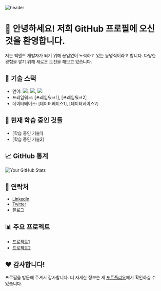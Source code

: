 ![header](https://capsule-render.vercel.app/api?type=soft&color=auto&height=200&section=header&text=scyllacore&fontSize=60)

# 👋 안녕하세요! 저희 GitHub 프로필에 오신 것을 환영합니다.

저는 백엔드 개발자가 되기 위해 끊임없이 노력하고 있는 윤명식이라고 합니다. 다양한 경험을 쌓기 위해 새로운 도전을 해보고 있습니다.

## 🚀 기술 스택

- 언어: <img src="https://img.shields.io/badge/Java-F38338?style=flat-square&logo=Java&logoColor=white"/>, <img src="https://img.shields.io/badge/C-A8B9CC?style=flat-square&logo=c&logoColor=white"/>,  <img src="https://img.shields.io/badge/C++-A8B9CC?style=flat-square&logo=cplusplus&logoColor=white"/> 
- 프레임워크: [프레임워크1], [프레임워크2]
- 데이터베이스: [데이터베이스1], [데이터베이스2]

## 🌱 현재 학습 중인 것들

- [학습 중인 기술1]
- [학습 중인 기술2]

## 📈 GitHub 통계

![Your GitHub Stats](https://github-readme-stats.vercel.app/api?username=your-username&show_icons=true&theme=radical)

## 🤝 연락처

- [LinkedIn](https://www.linkedin.com/in/your-linkedin)
- [Twitter](https://twitter.com/your-twitter)
- [블로그](https://your-blog.com)

## 📊 주요 프로젝트

- [프로젝트1](https://github.com/your-username/project1)
- [프로젝트2](https://github.com/your-username/project2)

## ❤️ 감사합니다!

프로필을 방문해 주셔서 감사합니다. 더 자세한 정보는 제 [포트폴리오](https://your-portfolio.com)에서 확인하실 수 있습니다.
